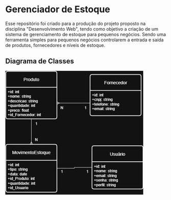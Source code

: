 
# Gerenciador de Estoque

Esse repositório foi criado para a produção do projeto proposto na disciplina "Desenvolvimento Web", tendo como objetivo a criação de um sistema de gerenciamento de estoque para pequenos negócios. Sendo uma ferramenta simples para pequenos negócios controlarem a entrada e saída de produtos, fornecedores e níveis de estoque.

## Diagrama de Classes

![Diagrama de Classe](docs/diagramas/diagrama-classe.png)
